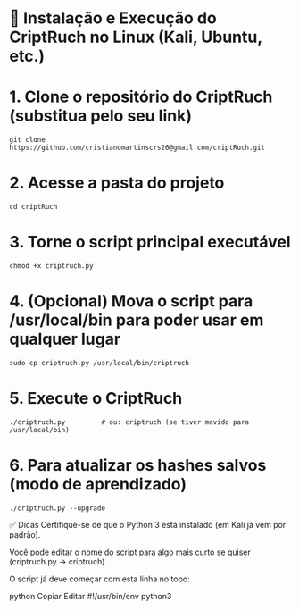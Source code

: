 # 🔐 Instalação e Execução do CriptRuch no Linux (Kali, Ubuntu, etc.)

# 1. Clone o repositório do CriptRuch (substitua pelo seu link)

```git clone https://github.com/cristianomartinscrs26@gmail.com/criptRuch.git```

# 2. Acesse a pasta do projeto

```cd criptRuch```

# 3. Torne o script principal executável

```chmod +x criptruch.py```

# 4. (Opcional) Mova o script para /usr/local/bin para poder usar em qualquer lugar

```sudo cp criptruch.py /usr/local/bin/criptruch```

# 5. Execute o CriptRuch

```./criptruch.py         # ou: criptruch (se tiver movido para /usr/local/bin)```

# 6. Para atualizar os hashes salvos (modo de aprendizado)

```./criptruch.py --upgrade```



✅ Dicas
Certifique-se de que o Python 3 está instalado (em Kali já vem por padrão).

Você pode editar o nome do script para algo mais curto se quiser (criptruch.py → criptruch).

O script já deve começar com esta linha no topo:

python
Copiar
Editar
#!/usr/bin/env python3
